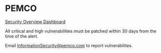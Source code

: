 # PEMCO

[Security Overview Dashboard](https://github.com/orgs/pemcoins/security)

All critical and high vulnerabilities must be patched within 30 days from the time of the alert.

Email InformationSecurity@pemco.com to report vulnerabilites.
